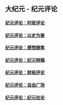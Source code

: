 ## 大纪元 - 纪元评论

#### [纪元评论：时政评论](indexes/nsc1025/README.md?07060330)
#### [纪元评论：以史为鉴](indexes/nsc1028/README.md?07060330)
#### [纪元评论：感悟随笔](indexes/nsc1035/README.md?07060330)
#### [纪元评论：纪元特稿](indexes/nsc424/README.md?07060330)
#### [纪元评论：财经评论](indexes/nsc1026/README.md?07060330)
#### [纪元评论：自由广场](indexes/nsc993/README.md?07060330)
#### [纪元评论：纪元社论](indexes/nsc422/README.md?07060330)
